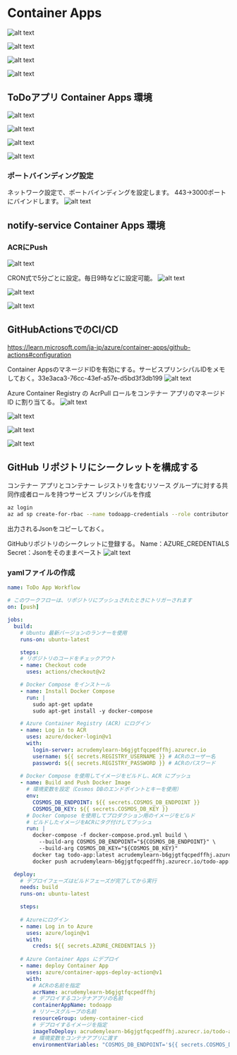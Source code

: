 # Container Apps
![alt text](image-4.png)

![alt text](image-5.png)

![alt text](image-6.png)

![alt text](image-7.png)

## ToDoアプリ Container Apps 環境
![alt text](image.png)

![alt text](image-1.png)

![alt text](image-2.png)

![alt text](image-3.png)

### ポートバインディング設定
ネットワーク設定で、ポートバインディングを設定します。
443→3000ポートにバインドします。
![alt text](image-9.png)

## notify-service Container Apps 環境

### ACRにPush
![alt text](image-10.png)

CRON式で5分ごとに設定。毎日9時などに設定可能。
![alt text](image-11.png)

![alt text](image-12.png)

![alt text](image-13.png)

## GitHubActionsでのCI/CD
https://learn.microsoft.com/ja-jp/azure/container-apps/github-actions#configuration

Container AppsのマネージドIDを有効にする。サービスプリンシパルIDをメモしておく。33e3aca3-76cc-43ef-a57e-d5bd3f3db199
![alt text](image-14.png)

Azure Container Registry の AcrPull ロールをコンテナー アプリのマネージド ID に割り当てる。
![alt text](image-15.png)

![alt text](image-16.png)

![alt text](image-17.png)

![alt text](image-18.png)

## GitHub リポジトリにシークレットを構成する

コンテナー アプリとコンテナー レジストリを含むリソース グループに対する共同作成者ロールを持つサービス プリンシパルを作成

```bash
az login
az ad sp create-for-rbac --name todoapp-credentials --role contributor --scopes /subscriptions/f80766c9-6be7-43f9-8369-d492efceff1e/resourceGroups/udemy-container-cicd --json-auth --output json
```

出力されるJsonをコピーしておく。

GitHubリポジトリのシークレットに登録する。
Name：AZURE_CREDENTIALS
Secret：Jsonをそのままペースト
![alt text](image-19.png)

### yamlファイルの作成
```yaml
name: ToDo App Workflow

# このワークフローは、リポジトリにプッシュされたときにトリガーされます
on: [push]

jobs:
  build:
    # Ubuntu 最新バージョンのランナーを使用
    runs-on: ubuntu-latest

    steps:
    # リポジトリのコードをチェックアウト
    - name: Checkout code
      uses: actions/checkout@v2

    # Docker Compose をインストール
    - name: Install Docker Compose
      run: |
        sudo apt-get update
        sudo apt-get install -y docker-compose

    # Azure Container Registry (ACR) にログイン
    - name: Log in to ACR
      uses: azure/docker-login@v1
      with:
        login-server: acrudemylearn-b6gjgtfqcpedffhj.azurecr.io
        username: ${{ secrets.REGISTRY_USERNAME }} # ACRのユーザー名
        password: ${{ secrets.REGISTRY_PASSWORD }} # ACRのパスワード
    
    # Docker Compose を使用してイメージをビルドし、ACR にプッシュ
    - name: Build and Push Docker Image
      # 環境変数を設定（Cosmos DBのエンドポイントとキーを使用）
      env:
        COSMOS_DB_ENDPOINT: ${{ secrets.COSMOS_DB_ENDPOINT }}
        COSMOS_DB_KEY: ${{ secrets.COSMOS_DB_KEY }}
      # Docker Compose を使用してプロダクション用のイメージをビルド
      # ビルドしたイメージをACRにタグ付けしてプッシュ
      run: |
        docker-compose -f docker-compose.prod.yml build \
          --build-arg COSMOS_DB_ENDPOINT="${COSMOS_DB_ENDPOINT}" \
          --build-arg COSMOS_DB_KEY="${COSMOS_DB_KEY}"
        docker tag todo-app:latest acrudemylearn-b6gjgtfqcpedffhj.azurecr.io/todo-app:${{ github.sha }}
        docker push acrudemylearn-b6gjgtfqcpedffhj.azurecr.io/todo-app:${{ github.sha }}

  deploy:
    # デプロイフェーズはビルドフェーズが完了してから実行
    needs: build
    runs-on: ubuntu-latest

    steps:
    
    # Azureにログイン
    - name: Log in to Azure
      uses: azure/login@v1
      with:
        creds: ${{ secrets.AZURE_CREDENTIALS }}
        
    # Azure Container Apps にデプロイ
    - name: deploy Container App
      uses: azure/container-apps-deploy-action@v1
      with:
        # ACRの名前を指定
        acrName: acrudemylearn-b6gjgtfqcpedffhj
        # デプロイするコンテナアプリの名前
        containerAppName: todoapp
        # リソースグループの名前
        resourceGroup: udemy-container-cicd
        # デプロイするイメージを指定
        imageToDeploy: acrudemylearn-b6gjgtfqcpedffhj.azurecr.io/todo-app:${{ github.sha }}
        # 環境変数をコンテナアプリに渡す
        environmentVariables: "COSMOS_DB_ENDPOINT='${{ secrets.COSMOS_DB_ENDPOINT }}' COSMOS_DB_KEY='${{ secrets.COSMOS_DB_KEY }}' SENDER_EMAIL='${{ secrets.SENDER_EMAIL }}' EMAIL_PASSWORD='${{ secrets.EMAIL_PASSWORD }}' RECIPIENT_EMAIL='${{ secrets.RECIPIENT_EMAIL }}'"
```